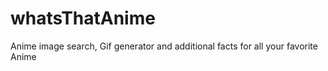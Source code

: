 # whatsThatAnime
Anime image search, Gif generator and additional facts for all your favorite Anime
